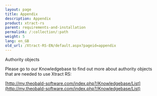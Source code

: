 ```yaml
---
layout: page
title: Appendix
description: Appendix
product: xtract-rs
parent: requirements-and-installation
permalink: /:collection/:path
weight: 5
lang: en_GB
old_url: /Xtract-RS-EN/default.aspx?pageid=appendix
---
```


Authority objects

Please go to our Knowledgebase to find out more about authority objects that are needed to use Xtract RS:

[http://my.theobald-software.com/index.php?/Knowledgebase/List](http://my.theobald-software.com/index.php?/Knowledgebase/List)
